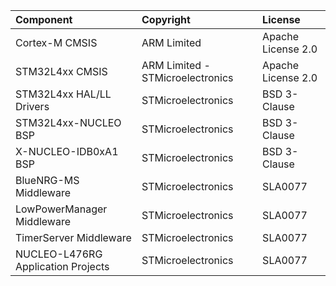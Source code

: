 | Component                               | Copyright                          | License |
|:---------                               |:-------                            |:--------|
| Cortex-M CMSIS                          | ARM Limited                        | Apache License 2.0 |
| STM32L4xx CMSIS                         | ARM Limited - STMicroelectronics   | Apache License 2.0 |
| STM32L4xx HAL/LL Drivers                | STMicroelectronics                 | BSD 3-Clause |
| STM32L4xx-NUCLEO BSP                    | STMicroelectronics                 | BSD 3-Clause |
| X-NUCLEO-IDB0xA1 BSP                    | STMicroelectronics                 | BSD 3-Clause |
| BlueNRG-MS Middleware                   | STMicroelectronics                 | SLA0077 |
| LowPowerManager Middleware              | STMicroelectronics                 | SLA0077 |
| TimerServer Middleware                  | STMicroelectronics                 | SLA0077 |
| NUCLEO-L476RG Application Projects      | STMicroelectronics                 | SLA0077 |

